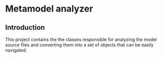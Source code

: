 # Metamodel analyzer

## Introduction

This project contains the the classes responsible for analyzing the model
source files and converting them into a set of objects that can be easily
navigated.